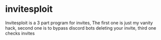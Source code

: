 # invitesploit
Invitesploit is a 3 part program for invites, The first one is just my vanity hack, second one is to bypass discord bots deleting your invite, third one checks invites
